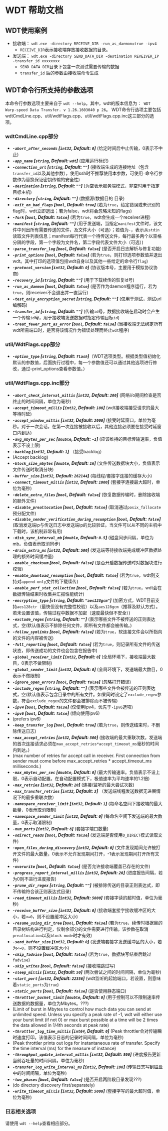 # WDT 帮助文档

## WDT使用案例

- 接收端： `wdt.exe -directory RECEIVE_DIR -run_as_daemon=true -ipv4`
  - `RECEIVE_DIR`表示接收端存放接收数据的目录。
- 发送端： `wdt.exe -directory SEND_DATA_DIR -destination REVEIVER_IP -transfer_id xxxxxxxx`
  - `SEND_DATA_DIR`目录下包含一次测试需要传输的数据
  - `transfer_id` 后的参数由接收端命令生成


## WDT命令行所支持的参数选项
本命令行参数选项主要来自于 `wdt --help`。其中，wdt的版本信息为：` WDT Warp-speed Data Transfer. v 1.26.1603040 p 26`。
WDT命令行选项主要包括wdtCmdLine.cpp、util/wdtFlags.cpp、util/wdtFlags.cpp.inc这三部分的选项。

### wdtCmdLine.cpp部分
 - ***`-abort_after_seconds` \[`int32`, Default: `0`\]*** (给定时间后中止传输，0表示不中止)
 - ***`-app_name` \[`string`, Default: `wdt`\]*** (应用运行标识)
 - ***`-connection_url` \[`string`, Default: `""`\]*** (接收端生成的连接地址（包含`transfer_id`以及其他参数），使用ssh时不推荐使用本参数，可使用`-`命令行参数作为替换保证密钥传输的安全性)
 - ***`-destination` \[`string`, Default: `""`\]*** (为空表示服务端模式，非空时用于指定目标主机)
 - ***`-directory` \[`string`, Default: `""`\]*** (数据源/数据目的 目录)
 - ***`-exit_on_bad_flags` \[`bool`, Default: `true`\]*** (若为`true`，给定错误或未识别的flag时，wdt立即退出；若为false，wdt将会忽略未知的flags)
 - ***`-fork` \[`bool`, Default: `false`\]*** (若为`true`，wdt会生成一个receiver进程)
 - ***`-manifest` \[`string`, Default: `""`\]*** (用于发送端，当指定`manifest`文件时，该文件中列出所有需要传送的文件，及文件大小（可选）；若值为`-`，表示从`stdin`读取文件列表信息；manifest每行代表一个待传送文件，每行最多两个以空格分隔的字段，第一个字段为文件名，第二字段代表文件大小（可选）)
 - ***`-parse_transfer_log` \[`bool`, Default: `false`\]*** (是否开启日志解析与修复功能)
 - ***`-print_options` \[`bool`, Default: `false`\]*** (若为`true`，则打印选项参数值并退出wdt。其中打印的选项值包括wdt自身以及其他一些给定的命令行`flag`)
 - ***`-protocol_version` \[`int32`, Default: `0`\]*** (协议版本号，主要用于模拟协议协商)
 - ***`-recovery_id` \[`string`, Default: `""`\]*** (用于下载续传的恢复id号)
 - ***`-run_as_daemon` \[`bool`, Default: `false`\]*** (是否作为daemon程序运行，若为`true`，则receiver不会退出并一直运行)
 - ***`-test_only_encryption_secret` \[`string`, Default: `""`\]*** (仅用于测试，测试url编解码)
 - ***`-transfer_id` \[`string`, Default: `""`\]*** (传输`id`号，数据接收端在启动时会产生一个传输`id`号，用于接收端发送数据时指定传输目标`id`)
 - ***`-treat_fewer_port_as_error` \[`bool`, Default: `false`\]*** (当接收端无法绑定所有wdt所需端口时，是否将该情况作为错误处理而终止`wdt`程序)

### util/WdtFlags.cpp部分
 - ***`-option_type` \[`string`, Default: `flash`\]***（WDT选项类型。根据类型值初始化默认的参数值，后面执行过程中，每一个参数值还可以通过其他选项进行修改，通过-print_options查看参数值。）

### util/WdtFlags.cpp.inc部分
 - ***`-abort_check_interval_millis` \[`int32`, Default: `200`\]*** (网络i/o期间检查是否终止的时间间隔，单位为毫秒)
 - ***`-accept_timeout_millis` \[`int32`, Default: `100`\]*** (wdt接收端接受请求的最大等待时延)
 - ***`-accept_window_millis` \[`int32`, Default: `2000`\]*** (接受时延窗口，单位为毫秒。对于一次会话，在第一次连接被接收以后，其他连接必须要在接受时延窗口内到达)
 - ***`-avg_mbytes_per_sec` \[`double`, Default: `-1`\]*** (应该维持的目标传输速率，负值表示不设上限)
 - ***`-backlog` \[`int32`, Default: `1`\]*** （接受backlog）
 - (Accept backlog)
 - ***`-block_size_mbytes` \[`double`, Default: `16`\]*** (文件传送数据块大小，负值表示文件传送时取消分块)
 - ***`-buffer_size` \[`int32`, Default: `262144`\]*** (每线程/套接字连接的缓存大小)
 - ***`-connect_timeout_millis` \[`int32`, Default: `1000`\]*** (套接字连接最大超时，单位为毫秒)
 - ***`-delete_extra_files` \[`bool`, Default: `false`\]*** (恢复数据传输时，删除接收端的额外文件)
 - ***`-disable_preallocation` \[`bool`, Default: `false`\]*** (取消通过`posix_fallocate`预分配文件)
 - ***`-disable_sender_verification_during_resumption` \[`bool`, Default: `false`\]*** (取消发送端ip与传送日志中发送端ip的比较验证。当文件可以从不同的主机中下载时，该机制非常有用)
 - ***`-disk_sync_interval_mb` \[`double`, Default: `0.5`\]*** (磁盘同步间隔，单位为mb。负值表示取消同步)
 - ***`-drain_extra_ms` \[`int32`, Default: `500`\]*** (发送端等待接收端完成缓冲区数据处理的额外时间缓冲量)
 - ***`-enable_checksum` \[`bool`, Default: `false`\]*** (是否开启数据传送时对数据块进行校验)
 - ***`-enable_download_resumption` \[`bool`, Default: `false`\]*** (若为`true`，wdt则支持对`append-only`文件的下载续传)
 - ***`-enable_perf_stat_collection` \[`bool`, Default: `false`\]*** (若为`true`，wdt会在数据传输结束时收集并汇报性能统计)
 - ***`-encryption_type` \[`string`, Default: `"aes128gcm"`\]*** (加密方式，WDT目前支持`aes128ctr`（最快但没有完整性校验）以及`aes128gcm`（推荐及默认方式）。若未设置该值，传输过程中数据不加密（速度最快但不安全）)
 - ***`-exclude_regex` \[`string`, Default: `""`\]*** (表示哪些文件不被传送的正则表达式，空/默认值表示不排除任何文件，即所有文件都会被传输。)
 - ***`-follow_symlinks` \[`bool`, Default: `false`\]*** (若为`true`，软连接文件会以所指向的文件的内容被传送)
 - ***`-full_reporting` \[`bool`, Default: `false`\]*** (若为`true`，则记录所有文件的传送状态，即传送成功的文件也会包含在报告中)
 - ***`-global_receiver_limit` \[`int32`, Default: `0`\]*** (全局环境下，接收端最大数目，0表示不做限制)
 - ***`-global_sender_limit` \[`int32`, Default: `0`\]*** (全局环境下，发送端最大数目，0表示不做限制)
 - ***`-ignore_open_errors` \[`bool`, Default: `false`\]*** (忽略打开错误)
 - ***`-include_regex` \[`string`, Default: `""`\]*** (表示哪些文件会被传送的正则表达式，空/默认值表示包含目录中的所有文件。如果同时设定了`exclude_regex`参数，符合`exclude_regex`的文件都会被排除而不被传输)
 - ***`-ipv4` \[`bool`, Default: `false`\]*** (仅使用ipv4，优先于`-ipv6`选项)
 - ***`-ipv6` \[`bool`, Default: `false`\]*** (倾向使用ipv6)
 - (prefers ipv6)
 - ***`-keep_transfer_log` \[`bool`, Default: `true`\]*** (若为`true`，则传送结束时，不删除传送日志)
 - ***`-max_accept_retries` \[`int32`, Default: `500`\]*** (接收端的最大重联次数。发送端的首次连接请求必须在`max_accept_retries*accept_timeout_ms`毫秒的时间内到达。)
 - (max number of retries for accept call in receiver. First connection from sender must come before max_accept_retries * accept_timeout_ms milliseconds.)
 - ***`-max_mbytes_per_sec` \[`double`, Default: `0`\]*** (最大传输速率。负值表示不设上限，0表示自动配置。在自动配置模式下，极值速率为平均速率的1.2倍)
 - ***`-max_retries` \[`int32`, Default: `20`\]*** (连接/监听的最大尝试次数)
 - ***`-max_transfer_retries` \[`int32`, Default: `3`\]*** （发送端线程发送数据无进展情况下的最多重联次数）
 - ***`-namespace_receiver_limit` \[`int32`, Default: `1`\]*** (每命名空间下接收端的最大数量，0表示取消限制)
 - ***`-namespace_sender_limit` \[`int32`, Default: `0`\]*** (每命名空间下发送端的最大数量，0表示取消限制)
 - ***`-num_ports` \[`int32`, Default: `8`\]*** (套接字端口数量)
 - ***`-odirect_reads` \[`bool`, Default: `false`\]*** (发送端是否使用`O_DIRECT`模式读取文件)
 - ***`-open_files_during_discovery` \[`int32`, Default: `0`\]*** (文件发现期间允许被打开文件的最大数量，0表示不允许发现期间打开，-1表示发现期间打开所有文件)
 - ***`-overwrite` \[`bool`, Default: `false`\]*** (是否允许接收端覆盖已存在的文件)
 - ***`-progress_report_interval_millis` \[`int32`, Default: `20`\]*** (进度报告间隔，若为0则不进行进度报告)
 - ***`-prune_dir_regex` \[`string`, Default: `""`\]*** (被排除传送的目录正则表达式，即不传输符合该正则表达式目录)
 - ***`-read_timeout_millis` \[`int32`, Default: `5000`\]*** (套接字读的超时值，单位为毫秒)
 - ***`-receive_buffer_size` \[`int32`, Default: `0`\]*** (接收端套接字接收缓冲区的大小，若`<=0`，则不设置缓冲区大小)
 - ***`-resume_using_dir_tree` \[`bool`, Default: `false`\]*** (若为`true`，续传时根据目的目录树结构进行判定，仅剩余部分的文件需要进行传输。该参数在取消`preallocation`以及`block mode`时才有效)
 - ***`-send_buffer_size` \[`int32`, Default: `0`\]*** (发送端套接字发送缓冲区的大小，若为`<=0`，则不设置缓冲区大小)
 - ***`-skip_fadvise` \[`bool`, Default: `false`\]*** (若为`true`，数据块写结束后跳过`fadvise`)
 - ***`-skip_writes` \[`bool`, Default: `false`\]*** (接收端跳过写)
 - ***`-sleep_millis` \[`int32`, Default: `50`\]*** (两次尝试之间的时间间隔，单位为毫秒)
 - ***`-start_port` \[`int32`, Default: `22356`\]*** (wdt监听的起始端口，若设置，则意味着`static_ports`为`true`)
 - ***`-static_ports` \[`bool`, Default: `false`\]*** (是否使用静态端口)
 - ***`-throttler_bucket_limit` \[`double`, Default: `0`\]*** (用于控制可以不限制速率传送数据的数据量，单位为Mbytes。???)
 - (Limit of burst in Mbytes to control how much data you can send at unlimited speed. Unless you specify a peak rate of -1, wdt will either use your burst limit (if not 0) or max burst possible at a time will be 2 times the data allowed in 1/4th seconds at peak rate)
 - ***`-throttler_log_time_millis` \[`int64`, Default: `0`\]*** (Peak throttler会对传输瞬时速度打印。该值表示日志的记录时间间隔，单位为毫秒)
 - (Peak throttler prints out logs for instantaneous rate of transfer. Specify the time interval (ms) for the measure of instance)
 - ***`-throughput_update_interval_millis` \[`int32`, Default: `500`\]*** (进度报告更新当前吞吐量的时间间隔，单位为毫秒)
 - ***`-transfer_log_write_interval_ms` \[`int32`, Default: `100`\]*** (传输日志写到磁盘中的时间间隔，单位为毫秒)
 - ***`-two_phases` \[`bool`, Default: `false`\]*** (是否开启两阶段目录发现???)
 - (do directory discovery first/separately)
 - ***`-write_timeout_millis` \[`int32`, Default: `5000`\]*** (套接字写的最大超时值，单位为毫秒)

### 日志相关选项
  请使用 `wdt --help`查看相应部分。
